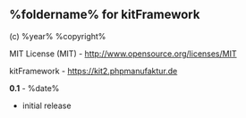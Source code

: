 ## %foldername% for kitFramework ##

(c) %year% %copyright%

MIT License (MIT) - <http://www.opensource.org/licenses/MIT>

kitFramework - <https://kit2.phpmanufaktur.de>

**0.1** - %date%

* initial release